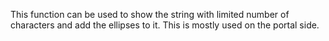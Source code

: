 This function can be used to show the string with  limited number of characters and add the ellipses to it. This is mostly used on the portal side.